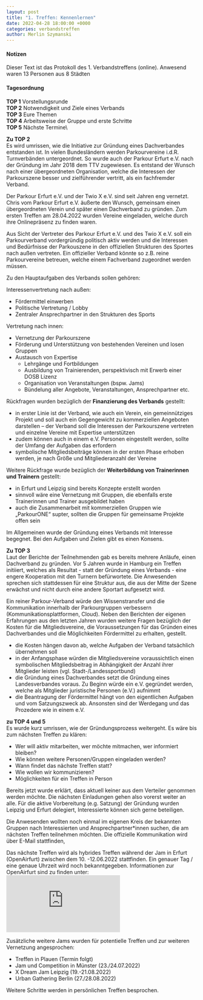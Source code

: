 ```yaml
---
layout: post
title: "1. Treffen: Kennenlernen"
date: 2022-04-28 18:00:00 +0000
categories: verbandstreffen
author: Merlin Szymanski
---
```


#### Notizen

Dieser Text ist das Protokoll des 1. Verbandstreffens (online).
Anwesend waren 13 Personen aus 8 Städten

#### Tagesordnung

**TOP 1** Vorstellungsrunde\
**TOP 2** Notwendigkeit und Ziele eines Verbands\
**TOP 3** Eure Themen\
**TOP 4** Arbeitsweise der Gruppe und erste Schritte\
**TOP 5** Nächste Termine\

**Zu TOP 2**\
Es wird umrissen, wie die Initiative zur Gründung eines Dachverbandes entstanden ist. In vielen Bundesländern werden Parkourvereine i.d.R. Turnverbänden untergeordnet. So wurde auch der Parkour Erfurt e.V. nach der Gründung im Jahr 2018 dem TTV zugewiesen. Es entstand der Wunsch nach einer übergeordneten
Organisation, welche die Interessen der Parkourszene besser und zielführender vertritt, als ein fachfremder Verband.

Der Parkour Erfurt e.V. und der Twio X e.V. sind seit Jahren eng vernetzt. Chris vom Parkour Erfurt e.V.
äußerte den Wunsch, gemeinsam einen übergeordneten Verein und später einen Dachverband zu gründen. Zum ersten Treffen am 28.04.2022 wurden Vereine eingeladen, welche durch ihre Onlinepräsenz zu finden waren.

Aus Sicht der Vertreter des Parkour Erfurt e.V. und des Twio X e.V. soll ein Parkourverband vordergründig politisch
aktiv werden und die Interessen und Bedürfnisse der Parkouszene in den offiziellen Strukturen des Sportes nach
außen vertreten. Ein offizieller Verband könnte so z.B. reine Parkourvereine betreuen, welche einem Fachverband
zugeordnet werden müssen.

Zu den Hauptaufgaben des Verbands sollen gehören:

Interessenvertretung nach außen:

- Fördermittel einwerben
- Politische Vertretung / Lobby
- Zentraler Ansprechpartner in den Strukturen des Sports

Vertretung nach innen:

- Vernetzung der Parkourszene
- Förderung und Unterstützung von bestehenden Vereinen und losen Gruppen
- Austausch von Expertise
  - Lehrgänge und Fortbildungen
  - Ausbildung von Trainierenden, perspektivisch mit Erwerb einer DOSB Lizenz
  - Organisation von Veranstaltungen (bspw. Jams)
  - Bündelung aller Angebote, Veranstaltungen, Ansprechpartner etc.

Rückfragen wurden bezüglich der **Finanzierung des Verbands** gestellt:

- in erster Linie ist der Verband, wie auch ein Verein, ein gemeinnütziges Projekt und soll auch ein Gegengewicht
  zu kommerziellen Angeboten darstellen – der Verband soll die Interessen der Parkourszene vertreten und
  einzelne Vereine mit Expertise unterstützen
- zudem können auch in einem e.V. Personen eingestellt werden, sollte der Umfang der Aufgaben das erfordern
- symbolische Mitgliedsbeiträge können in der ersten Phase erhoben werden, je nach Größe und
  Mitgliederanzahl der Vereine

Weitere Rückfrage wurde bezüglich der **Weiterbildung von Trainerinnen und Trainern** gestellt:

- in Erfurt und Leipzig sind bereits Konzepte erstellt worden
- sinnvoll wäre eine Vernetzung mit Gruppen, die ebenfalls erste Trainerinnen und Trainer ausgebildet haben
- auch die Zusammenarbeit mit kommerziellen Gruppen wie „ParkourONE“ supter, sollten die Gruppen für gemeinsame Projekte offen sein

Im Allgemeinen wurde der Gründung eines Verbands mit Interesse begegnet. Bei den Aufgaben und Zielen gibt es einen
Konsens.

**Zu TOP 3**\
Laut der Berichte der Teilnehmenden gab es bereits mehrere Anläufe, einen Dachverband zu gründen. Vor 5 Jahren
wurde in Hamburg ein Treffen initiiert, welches als Resultat - statt der Gründung eines Verbands - eine engere
Kooperation mit den Turnern befürwortete. Die Anwesenden sprechen sich stattdessen für eine Struktur aus, die aus der Mitte der
Szene erwächst und nicht durch eine andere Sportart aufgesetzt wird.

Ein reiner Parkour-Verband würde den Wissenstransfer und die Kommunikation innerhalb der Parkourgruppen verbessern (Kommunikationsplattformen, Cloud).
Neben den Berichten der eigenen Erfahrungen aus den letzten Jahren wurden weitere Fragen bezüglich der Kosten für die Mitgliedsvereine, die Voraussetzungen für das Gründen eines Dachverbandes und die Möglichkeiten Fördermittel
zu erhalten, gestellt.

- die Kosten hängen davon ab, welche Aufgaben der Verband tatsächlich übernehmen soll
- in der Anfangsphase würden die Mitgliedsvereine voraussichtlich einen symbolischen Mitgliedsbeitrag in
  Abhängigkeit der Anzahl ihrer Mitglieder leisten (vgl. Stadt-/Landessportbund)
- die Gründung eines Dachverbandes setzt die Gründung eines Landesverbandes voraus. Zu Beginn würde ein
  e.V. gegründet werden, welche als Mitglieder juristische Personen (e.V.) aufnimmt
- die Beantragung der Fördermittel hängt von den eigentlichen Aufgaben und vom Satzungszweck ab. Ansonsten
  sind der Werdegang und das Prozedere wie in einem e.V.

**zu TOP 4 und 5**\
Es wurde kurz umrissen, wie der Gründungsprozess weitergeht. Es wäre bis zum nächsten Treffen zu klären:

- Wer will aktiv mitarbeiten, wer möchte mitmachen, wer informiert bleiben?
- Wie können weitere Personen/Gruppen eingeladen werden?
- Wann findet das nächste Treffen statt?
- Wie wollen wir kommunizieren?
- Möglichkeiten für ein Treffen in Person

Bereits jetzt wurde erklärt, dass aktuell keiner aus dem Verteiler genommen werden möchte. Die nächsten Einladungen
gehen also vorerst weiter an alle. Für die aktive Vorbereitung (e.g. Satzung) der Gründung wurden Leipzig und Erfurt
delegiert, Interessierte können sich gerne beteiligen.

Die Anwesenden wollten noch einmal im eigenen Kreis der bekannten Gruppen nach Interessierten und
Ansprechpartner\*innen suchen, die am nächsten Treffen teilnehmen möchten. Die offizielle Kommunikation wird über
E-Mail stattfinden,

Das nächste Treffen wird als hybrides Treffen während der Jam in Erfurt (OpenAirfurt) zwischen dem 10. -12.06.2022
stattfinden. Ein genauer Tag / eine genaue Uhrzeit wird noch bekanntgegeben. Informationen zur OpenAirfurt sind zu
finden unter: ![Open Airfurt](https://parkour-erfurt.de/pages/open_airfurt.php)

Zusätzliche weitere Jams wurden für potentielle Treffen und zur weiteren Vernetzung angesprochen:

- Treffen in Plauen (Termin folgt)
- Jam und Competition in Münster (23./24.07.2022)
- X Dream Jam Leipzig (19.-21.08.2022)
- Urban Gathering Berlin (27./28.08.2022)

Weitere Schritte werden in persönlichen Treffen besprochen.
